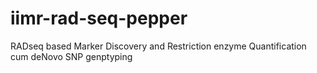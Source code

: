 # iimr-rad-seq-pepper
RADseq based Marker Discovery and Restriction enzyme Quantification cum deNovo SNP genptyping
